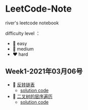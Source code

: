 # LeetCode-Note
river's leetcode notebook

difficulty level ：
- :green_heart: easy
- :purple_heart: medium
- :heart: hard

## Week1-2021年03月06号
- :green_heart: [反转链表](https://leetcode-cn.com/problems/fan-zhuan-lian-biao-lcof/)
    - [solution code](solution/FanZhuanLianBiaoLcof.java)
- :green_heart: [二叉树的层序遍历](https://leetcode-cn.com/problems/binary-tree-level-order-traversal/)
    - [solution code](solution/BinaryTreeLevelOrderTraversal.java)
